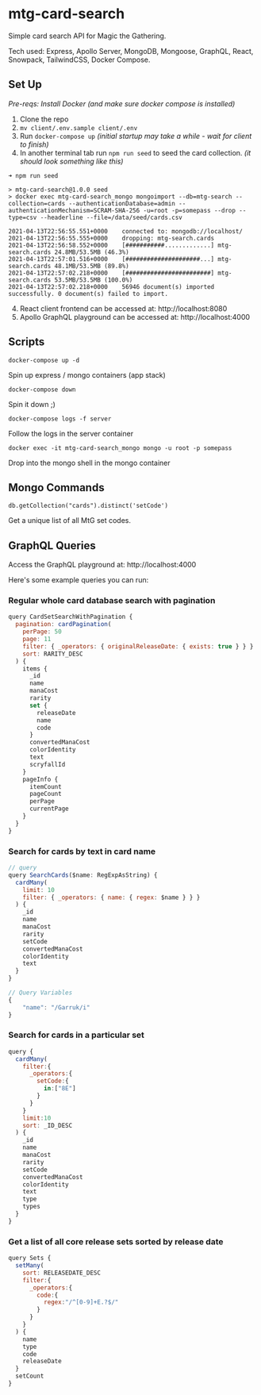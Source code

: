 # mtg-card-search

Simple card search API for Magic the Gathering.

Tech used: Express, Apollo Server, MongoDB, Mongoose, GraphQL, React, Snowpack, TailwindCSS, Docker Compose.

## Set Up

_Pre-reqs: Install Docker (and make sure docker compose is installed)_

1. Clone the repo
2. `mv client/.env.sample client/.env`
3. Run `docker-compose up` _(initial startup may take a while - wait for client to finish)_
4. In another terminal tab run `npm run seed` to seed the card collection.
   _(it should look something like this)_

```
➜ npm run seed

> mtg-card-search@1.0.0 seed
> docker exec mtg-card-search_mongo mongoimport --db=mtg-search --collection=cards --authenticationDatabase=admin --authenticationMechanism=SCRAM-SHA-256 -u=root -p=somepass --drop --type=csv --headerline --file=/data/seed/cards.csv

2021-04-13T22:56:55.551+0000	connected to: mongodb://localhost/
2021-04-13T22:56:55.555+0000	dropping: mtg-search.cards
2021-04-13T22:56:58.552+0000	[###########.............] mtg-search.cards	24.8MB/53.5MB (46.3%)
2021-04-13T22:57:01.516+0000	[#####################...] mtg-search.cards	48.1MB/53.5MB (89.8%)
2021-04-13T22:57:02.218+0000	[########################] mtg-search.cards	53.5MB/53.5MB (100.0%)
2021-04-13T22:57:02.218+0000	56946 document(s) imported successfully. 0 document(s) failed to import.
```

4. React client frontend can be accessed at: http://localhost:8080
5. Apollo GraphQL playground can be accessed at: http://localhost:4000

## Scripts

`docker-compose up -d`

Spin up express / mongo containers (app stack)

`docker-compose down`

Spin it down ;)

`docker-compose logs -f server`

Follow the logs in the server container

`docker exec -it mtg-card-search_mongo mongo -u root -p somepass`

Drop into the mongo shell in the mongo container

## Mongo Commands

`db.getCollection("cards").distinct('setCode')`

Get a unique list of all MtG set codes.

## GraphQL Queries

Access the GraphQL playground at: http://localhost:4000

Here's some example queries you can run:

### Regular whole card database search with pagination

```js
query CardSetSearchWithPagination {
  pagination: cardPagination(
    perPage: 50
    page: 11
    filter: { _operators: { originalReleaseDate: { exists: true	} } }
    sort: RARITY_DESC
  ) {
    items {
      _id
      name
      manaCost
      rarity
      set {
        releaseDate
        name
        code
      }
      convertedManaCost
      colorIdentity
      text
      scryfallId
    }
    pageInfo {
      itemCount
      pageCount
      perPage
      currentPage
    }
  }
}
```

### Search for cards by text in card name

```js
// query
query SearchCards($name: RegExpAsString) {
  cardMany(
    limit: 10
    filter: { _operators: { name: { regex: $name } } }
  ) {
    _id
    name
    manaCost
    rarity
    setCode
    convertedManaCost
    colorIdentity
    text
  }
}
```

```js
// Query Variables
{
	"name": "/Garruk/i"
}
```

### Search for cards in a particular set

```js
query {
  cardMany(
  	filter:{
      _operators:{
        setCode:{
          in:["8E"]
        }
      }
    }
    limit:10
    sort: _ID_DESC
  ) {
    _id
    name
    manaCost
    rarity
    setCode
    convertedManaCost
    colorIdentity
    text
    type
    types
  }
}
```

### Get a list of all core release sets sorted by release date

```js
query Sets {
  setMany(
    sort: RELEASEDATE_DESC
    filter:{
      _operators:{
      	code:{
          regex:"/^[0-9]+E.?$/"
        }
      }
    }
  ) {
    name
    type
    code
    releaseDate
  }
  setCount
}
```
